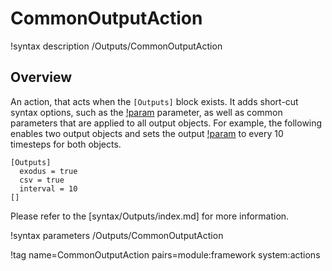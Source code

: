 # CommonOutputAction

!syntax description /Outputs/CommonOutputAction

## Overview

An action, that acts when the `[Outputs]` block exists. It adds short-cut syntax options, such as the
[!param](/Outputs/exodus) parameter, as well as common parameters that are applied to all output
objects. For example, the following enables two output objects and sets the output
[!param](/Outputs/time_step_interval) to every 10 timesteps for both objects.

```text
[Outputs]
  exodus = true
  csv = true
  interval = 10
[]
```

Please refer to the [syntax/Outputs/index.md] for more information.

!syntax parameters /Outputs/CommonOutputAction

!tag name=CommonOutputAction pairs=module:framework system:actions
